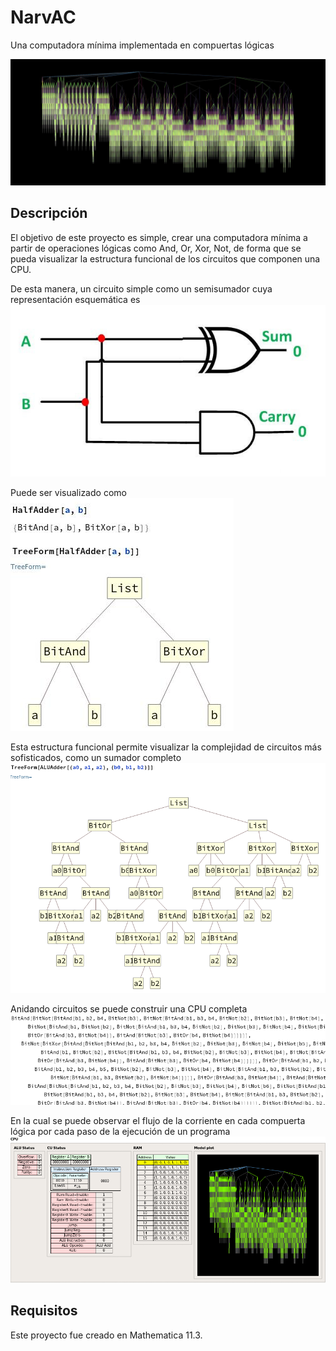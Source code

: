 # NarvAC
Una computadora mínima implementada en compuertas lógicas

![Captura](img/preview.jpeg?raw=true "Captura")

## Descripción
El objetivo de este proyecto es simple, crear una computadora mínima a partir de operaciones lógicas como And, Or, Xor, Not, de forma que se pueda visualizar la estructura funcional de los circuitos que componen una CPU.

De esta manera, un circuito simple como un semisumador cuya representación esquemática es
![HalfAdder](img/half_adder.jpg?raw=true  "HalfAdder")

Puede ser visualizado como
![HalfAdderTree](img/half_adder2.jpeg?raw=true  "HalfAdderTree")

Esta estructura funcional permite visualizar la complejidad de circuitos más sofisticados, como un sumador completo
![aluadder](img/alu_adder.png?raw=true  "aluadder")

Anidando circuitos se puede construir una CPU completa
![code](img/code.png?raw=true  "code")

En la cual se puede observar el flujo de la corriente en cada compuerta lógica por cada paso de la ejecución de un programa
![cpu_animation](img/cpu_animation.gif?raw=true  "cpu_animation")

## Requisitos
Este proyecto fue creado en Mathematica 11.3.